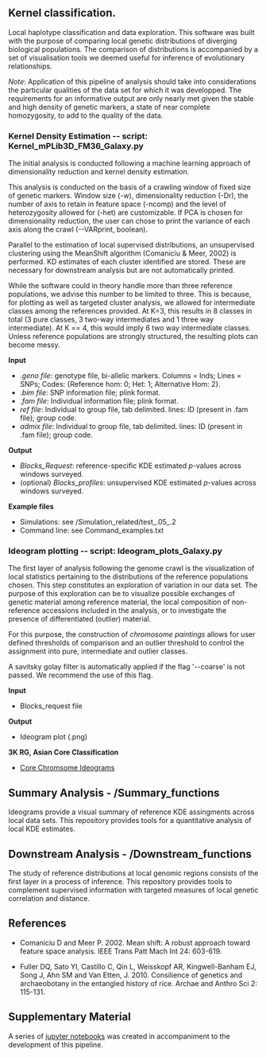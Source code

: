## Kernel classification.

Local haplotype classification and data exploration. This software was built with the purpose of comparing local 
genetic distributions of diverging biological populations. The comparison of distributions is accompanied by a set of 
visualisation tools we deemed useful for inference of evolutionary relationships.

_Note_: Application of this pipeline of analysis should take into considerations the particular qualities of the data set for which 
it was developped. The requirements for an informative output are only nearly met given the stable and high density of genetic markers,
 a state of near complete homozygosity, to add to the quality of the data.

### Kernel Density Estimation -- script: Kernel_mPLib3D_FM36_Galaxy.py 

The initial analysis is conducted following a machine learning approach 
of dimensionality reduction and kernel density estimation. 

This analysis is conducted on the basis of a crawling window of fixed size of genetic markers. Window size (-w), 
dimensionality reduction (-Dr), the number of axis to retain in feature space (-ncomp) and the level of heterozygosity allowed 
for (-het) are customizable. If PCA is chosen for dimensionality reduction, the user can chose to print the variance 
of each axis along the crawl (--VARprint, boolean).

Parallel to the estimation of local supervised distributions, an unsupervised clustering using the MeanShift algorithm 
(Comaniciu & Meer, 2002) is performed. KD estimates of each cluster identified are stored. These are necessary for downstream analysis 
but are not automatically printed.

While the software could in theory handle more than three reference populations, we advise this number to be limited to three. 
This is because, for plotting as well as targeted cluster analysis, we allowed for intermediate classes among the references 
provided. At K=3, this results in 8 classes in total (3 pure classes, 3 two-way intermediates and 1 three way intermediate). 
At K == 4, this would imply 6 two way intermediate classes. Unless reference populations are strongly structured, the resulting plots 
can become messy.

**Input**

- *.geno file*: genotype file, bi-allelic markers. Columns = Inds; Lines = SNPs; Codes: {Reference hom: 0; Het: 1; Alternative Hom: 2}.
- *.bim file*: SNP information file; plink format.
- *.fam file*: Individual information file; plink format.
- *ref file*: Individual to group file, tab delimited. lines: ID (present in .fam file); group code.
- *admix file*: Individual to group file, tab delimited. lines: ID (present in .fam file); group code.

**Output**

- *Blocks_Request*: reference-specific KDE estimated *p*-values across windows surveyed. 
- (optional) *Blocks_profiles*: unsupervised KDE estimated *p*-values across windows surveyed.

**Example files**

- Simulations: see /Simulation_related/test_.05_.2
- Command line: see Command_examples.txt

### Ideogram plotting -- script: Ideogram_plots_Galaxy.py

The first layer of analysis following the genome crawl is the visualization of local statistics pertaining 
to the distributions of the reference populations chosen. This step constitutes an exploration of variation 
in our data set. The purpose of this exploration can be to visualize possible exchanges of genetic material among 
reference material, the local composition of non-reference accessions included in the analysis, or to investigate 
the presence of differentiated (outlier) material.

For this purpose, the construction of _chromosome paintings_ allows for user defined thresholds of comparison and an 
outlier threshold to control the assignment into pure, intermediate and outlier classes.

A savitsky golay filter is automatically applied if the flag '--coarse' is not passed. We recommend the use of this flag.

**Input**

- Blocks_request file

**Output**

- Ideogram plot (.png)


**3K RG, Asian Core Classification**
- [Core Chromsome Ideograms](https://imgur.com/a/lpD0r31)

## Summary Analysis - /Summary_functions

Ideograms provide a visual summary of reference KDE assingments across local data sets. This repository provides tools for 
a quantitative analysis of local KDE estimates.

## Downstream Analysis - /Downstream_functions

The study of reference distributions at local genomic regions consists of the first layer in a process of inference. This repository 
provides tools to complement supervised information with targeted measures of local genetic correlation and distance.

## References

- Comaniciu D and Meer P. 2002. Mean shift: A robust approach toward feature space analysis. IEEE Trans Patt Mach Int 24: 603-619.

- Fuller DQ, Sato YI, Castillo C, Qin L, Weisskopf AR, Kingwell-Banham EJ, Song J, Ahn SM and Van Etten, J. 2010. Consilience of genetics and archaeobotany in the entangled history of rice. Archae and Anthro Sci 2: 115-131.

## Supplementary Material

A series of [jupyter notebooks](https://github.com/SantosJGND/Genetic-data-analysis) was created in accompaniment to the development of this
pipeline.